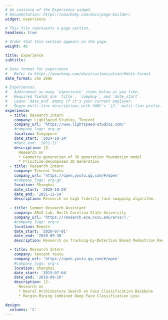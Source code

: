 ```yaml
---
# An instance of the Experience widget.
# Documentation: https://wowchemy.com/docs/page-builder/
widget: experience

# This file represents a page section.
headless: true

# Order that this section appears on the page.
weight: 40

title: Experience
subtitle:

# Date format for experience
#   Refer to https://wowchemy.com/docs/customization/#date-format
date_format: Jan 2006

# Experiences.
#   Add/remove as many `experience` items below as you like.
#   Required fields are `title`, `company`, and `date_start`.
#   Leave `date_end` empty if it's your current employer.
#   Begin multi-line descriptions with YAML's `|2-` multi-line prefix.
experience:
  - title: Research Intern
    company: LightSpeed Studios, Tencent
    company_url: 'https://www.lightspeed-studios.com/'
    #company_logo: org-gc
    location: Singapore
    date_start: '2024-10-14'
    #date_end: '2021-11'
    description: |2-
      Research on 
      * Geometry generation of 3D generation foundation model
      * Primitive-decomposed 3D Generation
  - title: Research Intern
    company: Tencent Youtu
    company_url: 'https://open.youtu.qq.com/#/open'
    #company_logo: org-gc
    location: Shanghai
    date_start: '2020-10-20'
    date_end: '2021-11-14'
    description: Research on high fidelity face swapping algorithm.
        
  - title: Summer Research Assistant
    company: ARoS Lab, North Carolina State University
    company_url: 'https://research.ece.ncsu.edu/aros/).'
    #company_logo: org-x
    location: Remote
    date_start: '2020-07-01'
    date_end: '2020-09-30'
    description: Research on Tracking-by-Detection Based Pedestrian Recognition in Infrared Video.

  - title: Research Intern
    company: Tencent Youtu
    company_url: 'https://open.youtu.qq.com/#/open'
    #company_logo: org-x
    location: Shanghai
    date_start: '2019-07-04'
    date_end: '2019-09-10'
    description: |2-
      Research on 
      * Neural Architecture Search on Face Classification Backbone
      * Margin-Mining Combined Deep Face Classification Loss

design:
  columns: '2'
---
```

